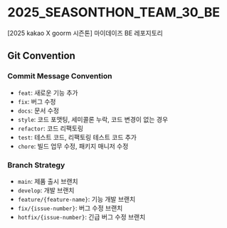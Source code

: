 # 2025_SEASONTHON_TEAM_30_BE
[2025 kakao X goorm 시즌톤] 마이데이즈 BE 레포지토리

## Git Convention

### Commit Message Convention
- `feat`: 새로운 기능 추가
- `fix`: 버그 수정
- `docs`: 문서 수정
- `style`: 코드 포맷팅, 세미콜론 누락, 코드 변경이 없는 경우
- `refactor`: 코드 리팩토링
- `test`: 테스트 코드, 리팩토링 테스트 코드 추가
- `chore`: 빌드 업무 수정, 패키지 매니저 수정

### Branch Strategy
- `main`: 제품 출시 브랜치
- `develop`: 개발 브랜치
- `feature/{feature-name}`: 기능 개발 브랜치
- `fix/{issue-number}`: 버그 수정 브랜치
- `hotfix/{issue-number}`: 긴급 버그 수정 브랜치